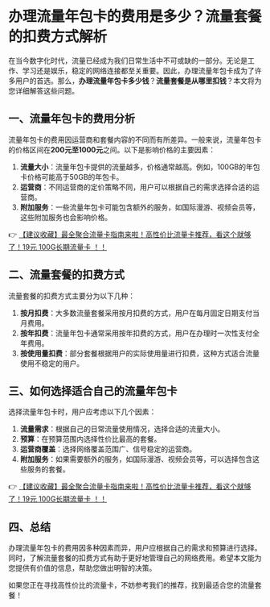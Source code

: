# 办理流量年包卡的费用是多少？流量套餐的扣费方式解析

在当今数字化时代，流量已经成为我们日常生活中不可或缺的一部分。无论是工作、学习还是娱乐，稳定的网络连接都至关重要。因此，办理流量年包卡成为了许多用户的首选。那么，**办理流量年包卡多少钱**？**流量套餐是从哪里扣钱**？本文将为您详细解答这些问题。

## 一、流量年包卡的费用分析

流量年包卡的费用因运营商和套餐内容的不同而有所差异。一般来说，流量年包卡的价格区间在**200元至1000元**之间。以下是影响价格的主要因素：

1. **流量大小**：流量年包卡提供的流量越多，价格通常越高。例如，100GB的年包卡价格可能高于50GB的年包卡。
2. **运营商**：不同运营商的定价策略不同，用户可以根据自己的需求选择合适的运营商。
3. **附加服务**：一些流量年包卡可能包含额外的服务，如国际漫游、视频会员等，这些附加服务也会影响价格。

👉 [【建议收藏】最全聚合流量卡指南来啦！高性价比流量卡推荐，看这个就够了！19元 100G长期流量卡 ！！](https://bit.ly/Liuliangka)

## 二、流量套餐的扣费方式

流量套餐的扣费方式主要分为以下几种：

1. **按月扣费**：大多数流量套餐采用按月扣费的方式，用户在每月固定日期支付当月费用。
2. **按年扣费**：流量年包卡通常采用按年扣费的方式，用户在办理时一次性支付全年费用。
3. **按使用量扣费**：部分套餐根据用户的实际使用量进行扣费，这种方式适合流量使用不稳定的用户。

## 三、如何选择适合自己的流量年包卡

选择流量年包卡时，用户应考虑以下几个因素：

1. **流量需求**：根据自己的日常流量使用情况，选择合适的流量大小。
2. **预算**：在预算范围内选择性价比最高的套餐。
3. **运营商覆盖**：选择网络覆盖范围广、信号稳定的运营商。
4. **附加服务**：如果需要额外的服务，如国际漫游、视频会员等，可以选择包含这些服务的套餐。

👉 [【建议收藏】最全聚合流量卡指南来啦！高性价比流量卡推荐，看这个就够了！19元 100G长期流量卡 ！！](https://bit.ly/Liuliangka)

## 四、总结

办理流量年包卡的费用因多种因素而异，用户应根据自己的需求和预算进行选择。同时，了解流量套餐的扣费方式有助于更好地管理自己的网络费用。希望本文能为您提供有价值的信息，帮助您做出明智的决策。

如果您正在寻找高性价比的流量卡，不妨参考我们的推荐，找到最适合您的流量套餐！